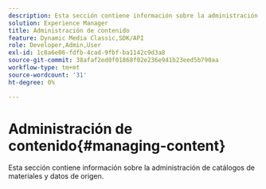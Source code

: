 ```yaml
---
description: Esta sección contiene información sobre la administración de catálogos de materiales y datos de origen.
solution: Experience Manager
title: Administración de contenido
feature: Dynamic Media Classic,SDK/API
role: Developer,Admin,User
exl-id: 1c8a6e06-fdfb-4cad-9fbf-ba1142c9d3a8
source-git-commit: 38afaf2ed0f01868f02e236e941b23eed5b790aa
workflow-type: tm+mt
source-wordcount: '31'
ht-degree: 0%

---
```


# Administración de contenido{#managing-content}

Esta sección contiene información sobre la administración de catálogos de materiales y datos de origen.
